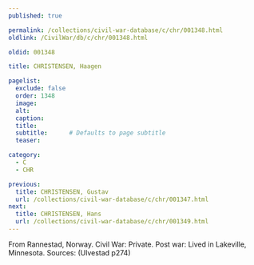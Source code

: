 ```yaml
---
published: true

permalink: /collections/civil-war-database/c/chr/001348.html
oldlink: /CivilWar/db/c/chr/001348.html

oldid: 001348

title: CHRISTENSEN, Haagen

pagelist:
  exclude: false
  order: 1348
  image: 
  alt:
  caption:
  title:
  subtitle:      # Defaults to page subtitle
  teaser:

category: 
  - C 
  - CHR

previous:
  title: CHRISTENSEN, Gustav
  url: /collections/civil-war-database/c/chr/001347.html  
next:
  title: CHRISTENSEN, Hans
  url: /collections/civil-war-database/c/chr/001349.html   
---
```

From Rannestad, Norway. Civil War: Private. Post war: Lived in Lakeville, Minnesota. Sources: (Ulvestad p274)